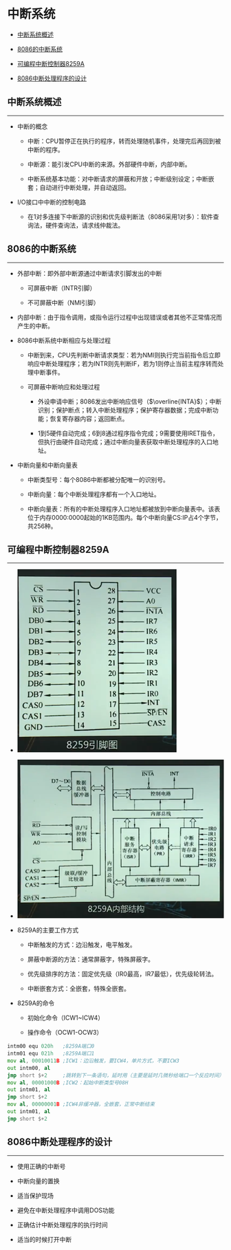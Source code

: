 # 中断系统

  + [中断系统概述](#中断系统概述)

  + [8086的中断系统](#8086的中断系统)

  + [可编程中断控制器8259A](#可编程中断控制器8259a)

  + [8086中断处理程序的设计](#8086中断处理程序的设计)

## 中断系统概述

***

  + 中断的概念

    - 中断：CPU暂停正在执行的程序，转而处理随机事件，处理完后再回到被中断的程序。

    - 中断源：能引发CPU中断的来源。外部硬件中断，内部中断。

    - 中断系统基本功能：对中断请求的屏蔽和开放；中断级别设定；中断嵌套；自动进行中断处理，并自动返回。

  + I/O接口中中断的控制电路

    - 在1对多连接下中断源的识别和优先级判断法（8086采用1对多）：软件查询法，硬件查询法，请求线仲裁法。

## 8086的中断系统

***

  + 外部中断：即外部中断源通过中断请求引脚发出的中断

    - 可屏蔽中断（INTR引脚）

    - 不可屏蔽中断（NMI引脚）

  + 内部中断：由于指令调用，或指令运行过程中出现错误或者其他不正常情况而产生的中断。

  + 8086中断系统中断相应与处理过程

    - 中断到来，CPU先判断中断请求类型：若为NMI则执行完当前指令后立即响应中断处理程序；若为INTR则先判断IF，若为1则停止当前主程序转而处理中断事件。

    - 可屏蔽中断响应和处理过程

      - 外设申请中断；8086发出中断响应信号（$\overline{INTA}$）；中断识别；保护断点；转入中断处理程序；保护寄存器数据；完成中断功能；恢复寄存器内容；返回断点。

      - 1到5硬件自动完成；6到8通过程序指令完成；9需要使用IRET指令，但执行由硬件自动完成；通过中断向量表获取中断处理程序的入口地址。

  + 中断向量和中断向量表

    - 中断类型号：每个8086中断都被分配唯一的识别号。

    - 中断向量：每个中断处理程序都有一个入口地址。

    - 中断向量表：所有的中断处理程序入口地址都被放到中断向量表中。该表位于内存0000:0000起始的1KB范围内。每个中断向量CS:IP占4个字节，共256种。

## 可编程中断控制器8259A

***

  + ![8259A的引脚](./resources/8259a_pin.png)

  + ![8259A的内部结构](./resources/internal_structure_of_8259a.png)

  + 8259A的主要工作方式

    - 中断触发的方式：边沿触发，电平触发。

    - 屏蔽中断源的方法：通常屏蔽字，特殊屏蔽字。

    - 优先级排序的方法：固定优先级（IR0最高，IR7最低），优先级轮转法。

    - 中断嵌套方式：全嵌套，特殊全嵌套。

  + 8259A的命令

    - 初始化命令（ICW1~ICW4）

    - 操作命令（OCW1-OCW3）

```asm
intm00 equ 020h   ;8259A端口0
intm01 equ 021h   ;8259A端口1
mov al, 00010011B ;ICW1：边沿触发，要ICW4，单片方式，不要ICW3
out intm00, al
jmp short $+2     ;跳转到下一条语句，延时用（主要是延时几微秒给端口一个反应时间）
mov al, 00001000B ;ICW2：起始中断类型号08H
out intm01, al
jmp short $+2
mov al, 00000001B ;ICW4非缓冲器，全嵌套，正常中断结束
out intm01, al
jmp short $+2
```

## 8086中断处理程序的设计

***

  + 使用正确的中断号

  + 中断向量的置换

  + 适当保护现场

  + 避免在中断处理程序中调用DOS功能

  + 正确估计中断处理程序的执行时间

  + 适当的时候打开中断

